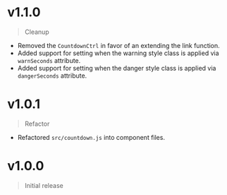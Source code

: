 # v1.1.0
> Cleanup

- Removed the `CountdownCtrl` in favor of an extending the link function.
- Added support for setting when the warning style class is applied via `warnSeconds` attribute.
- Added support for setting when the danger style class is applied via `dangerSeconds` attribute.


# v1.0.1
> Refactor

- Refactored `src/countdown.js` into component files.


# v1.0.0
> Initial release

